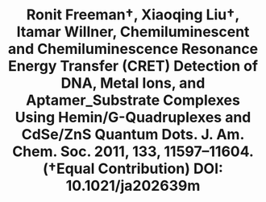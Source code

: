 ---
layout: publication
title: "Ronit Freeman†, Xiaoqing Liu†, Itamar Willner, Chemiluminescent and Chemiluminescence Resonance Energy Transfer (CRET) Detection of DNA, Metal Ions, and Aptamer_Substrate Complexes Using Hemin/G-Quadruplexes and CdSe/ZnS Quantum Dots. J. Am. Chem. Soc. 2011, 133, 11597–11604. (†Equal Contribution) DOI:  10.1021/ja202639m"
---